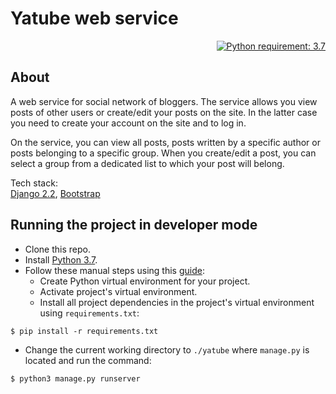 # Yatube web service

<p align="right">
<a href="https://docs.python.org/3.7/">
<img src="https://img.shields.io/badge/Python-3.7-FFE873.svg?labelColor=4B8BBE" 
alt="Python requirement: 3.7">
</a>
</p>

## About

A web service for social network of bloggers. The service allows you view 
posts of other users or create/edit your posts on the site. In the latter case 
you need to create your account on the site and to log in.

On the service, you can view all posts, posts written by a specific author 
or posts belonging to a specific group. When you create/edit a post, you 
can select a group from a dedicated list to which your post will belong. 

Tech stack: \
[Django 2.2](https://docs.djangoproject.com/en/2.2/), 
[Bootstrap](https://getbootstrap.com/)

## Running the project in developer mode

* Clone this repo.
* Install [Python 3.7](https://docs.python.org/3.7/).
* Follow these manual steps using this [guide](https://docs.python.org/3.7/tutorial/venv.html):
  * Create Python virtual environment for your project.
  * Activate project's virtual environment.
  * Install all project dependencies in the project's virtual environment 
    using `requirements.txt`:
```shell
$ pip install -r requirements.txt
```
* Change the current working directory to `./yatube` where `manage.py` is 
  located and run the command:
```shell
$ python3 manage.py runserver
```
